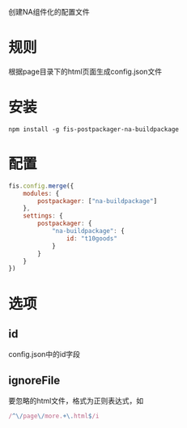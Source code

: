 
创建NA组件化的配置文件

# 规则

根据page目录下的html页面生成config.json文件

# 安装

```
npm install -g fis-postpackager-na-buildpackage
```

# 配置
```js
fis.config.merge({
    modules: {
        postpackager: ["na-buildpackage"]
    },
    settings: {
        postpackager: {
            "na-buildpackage": {
                id: "t10goods"
            }
        }
    }
})
```    
# 选项    
    
## id

config.json中的id字段

## ignoreFile

要忽略的html文件，格式为正则表达式，如

```js
/^\/page\/more.+\.html$/i
```
